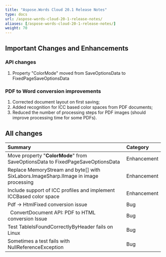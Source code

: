 ```yaml
---
title: "Aspose.Words Cloud 20.1 Release Notes"
type: docs
url: /aspose-words-cloud-20-1-release-notes/
aliases: [/aspose-words-cloud-20-1-release-notes/]
weight: 70
---
```


## Important Changes and Enhancements

### API changes

1. Property "ColorMode" moved from SaveOptionsData to FixedPageSaveOptionsData

### PDF to Word conversion improvements

1. Corrected document layout on first saving;
1. Added recognition for ICC based color spaces from PDF documents;
1. Reduced the number of processing steps for PDF images (should improve processing time for some PDFs).

## All changes

|Summary|Category|
| :- | :- |
|Move property "**ColorMode**" from SaveOptionsData to FixedPageSaveOptionsData|Enhancement|
|Replace MemoryStream and byte[] with SixLabors.ImageSharp.IImage in image processing|Enhancement|
|Include support of ICC profiles and implement ICCBased color space|Enhancement|
|Pdf -> HtmlFixed conversion issue |Bug|
|` `ConvertDocument API: PDF to HTML conversion Issue|Bug|
|Test TableIsFoundCorrectlyByHeader fails on Linux |Bug|
|Sometimes a test fails with NullReferenceException |Bug|

